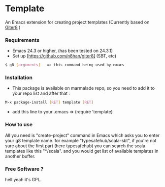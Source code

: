 Template
========

An Emacs extension for creating project templates (Currently based on [Giter8] )


### Requirements

* Emacs 24.3 or higher, (has been tested on 24.3.1)
* Set up [https://github.com/n8han/giter8]  (SBT, etc)
 
```sh
$ g8 [arguments]   => this command being used by emacs
```

### Installation

* This package is available on marmalade repo, so you need to add it to your repo list and after that :
```sh
M-x package-install [RET] template [RET]
```
* add this line to your .emacs => (require 'template)

### How to use

All you need is "create-project" command in Emacs which asks you to enter your g8 template name.
for example "typesafehub/scala-sbt", if you're not sure about the first part (here typesafehub) you can search the
scala templates like this "*/scala". and you would get list of available templates in another buffer.


### Free Software ?
hell yeah it's GPL.












[Giter8]:https://github.com/n8han/giter8
